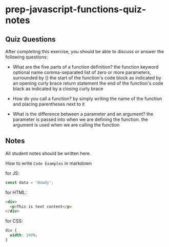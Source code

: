 # prep-javascript-functions-quiz-notes

## Quiz Questions

After completing this exercise, you should be able to discuss or answer the following questions:

- What are the five parts of a function definition?
  the function keyword
  optional name
  comma-separated list of zero or more parameters, surrounded by ()
  the start of the function's code block as indicated by an opening curly brace
  return statement
  the end of the function's code black as indicated by a closing curly brace

- How do you call a function?
  by simply writing the name of the function and placing parentheses next to it

- What is the difference between a parameter and an argument?
  the parameter is passed into when we are defining the function. the argument is used when we are calling the function

## Notes

All student notes should be written here.

How to write `Code Examples` in markdown

for JS:

```javascript
const data = 'Howdy';
```

for HTML:

```html
<div>
  <p>This is text content</p>
</div>
```

for CSS:

```css
div {
  width: 100%;
}
```
